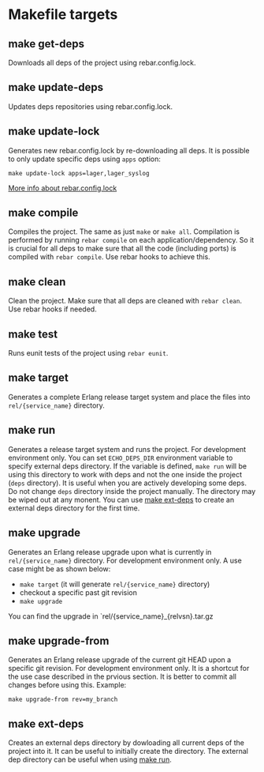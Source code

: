 # Makefile targets

## make get-deps

Downloads all deps of the project using rebar.config.lock.

## make update-deps

Updates deps repositories using rebar.config.lock.

## make update-lock

Generates new rebar.config.lock by re-downloading all deps. It is possible to only update specific deps using `apps` option:

    make update-lock apps=lager,lager_syslog

[More info about rebar.config.lock]()

## make compile

Compiles the project. The same as just `make` or `make all`.
Compilation is performed by running `rebar compile` on each application/dependency. So it is crucial for all deps to make sure that all the code (including ports) is compiled with `rebar compile`. Use rebar hooks to achieve this.

## make clean

Clean the project. Make sure that all deps are cleaned with `rebar clean`. Use rebar hooks if needed.

## make test

Runs eunit tests of the project using `rebar eunit`.

## make target

Generates a complete Erlang release target system and place the files into `rel/{service_name}` directory.

## make run

Generates a release target system and runs the project. For development environment only.
You can set `ECHO_DEPS_DIR` environment variable to specify external deps directory. If the variable is defined, `make run` will be using this directory to work with deps and not the one inside the project (`deps` directory). It is useful when you are actively developing some deps. Do not change `deps` directory inside the project manually. The directory may be wiped out at any monent. You can use [make ext-deps](#) to create an external deps directory for the first time.

## make upgrade

Generates an Erlang release upgrade upon what is currently in `rel/{service_name}` directory. For development environment only. A use case might be as shown below:
 * `make target` (it will generate `rel/{service_name}` directory)
 * checkout a specific past git revision
 * `make upgrade`

You can find the upgrade in `rel/{service_name}_{relvsn}.tar.gz

## make upgrade-from

Generates an Erlang release upgrade of the current git HEAD upon a specific git revision. For development environment only. It is a shortcut for the use case described in the prvious section. It is better to commit all changes before using this. Example:

    make upgrade-from rev=my_branch

## make ext-deps

Creates an external deps directory by dowloading all current deps of the project into it. It can be useful to initially create the directory. The external dep directory can be useful when using [make run](#).
